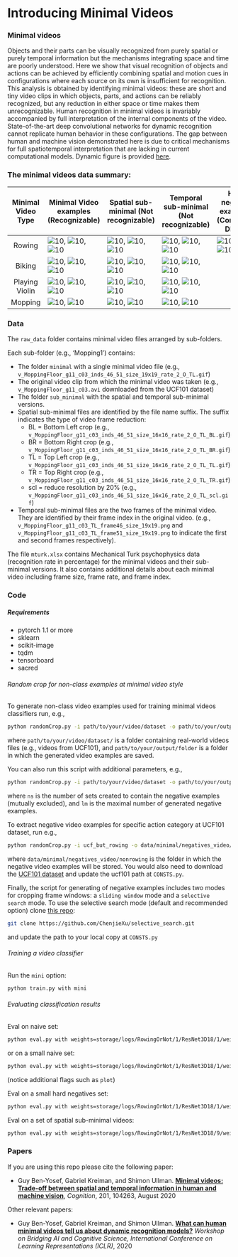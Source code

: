 # Introducing Minimal Videos


### Minimal videos
Objects and their parts can be visually recognized from purely spatial or purely temporal information but the 
mechanisms integrating space and time are poorly understood. Here we show that visual recognition of objects and actions 
can be achieved by efficiently combining spatial and motion cues in configurations where each source on its own is 
insufficient for recognition. This analysis is obtained by 
identifying minimal videos: these are short and tiny video clips in which objects, parts, and actions can be reliably recognized, 
but any reduction in either space or time makes them unrecognizable. Human recognition in minimal videos is invariably accompanied by 
full interpretation of the internal components of the video. State-of-the-art deep convolutional networks for dynamic recognition 
cannot replicate human behavior in these configurations. The gap between human and machine vision demonstrated here is due to critical 
mechanisms for full spatiotemporal interpretation that are lacking in current computational models. 
Dynamic figure is provided [here](figures/fig1.mp4).
### The minimal videos data summary:
|Minimal Video Type  | Minimal Video examples (Recognizable) | Spatial sub-minimal (Not recognizable)| Temporal sub-minimal (Not recognizable) | Hard negative examples (Confusing DNNs)|
|:------------------:| ------------------------------------- | ------------------------------------- | --------------------------------------- | -------------------------------------------|
| Rowing             |![10](raw_data/Rowing1/minimal/v_Rowing_g10_c05_inds_56_5_rate_2_O_BR.gif), ![10](raw_data/Rowing6/minimal/v_Rowing_g21_c03_size_30_bbox_99_176_169_246_inds_39_69_rate_2_O.gif), ![10](raw_data/Rowing3/minimal//v_Rowing_g09_c01_size_30_inds_91_123_rate_2_O.gif)       | ![10](raw_data/Rowing1/sub_minimal/v_Rowing_g10_c05_inds_56_5_rate_2_O_BR_TL.gif), ![10](raw_data/Rowing6/sub_minimal/v_Rowing_g21_c03_size_30_bbox_99_176_169_246_inds_39_69_rate_2_actualSize_26_O_TL.gif), ![10](raw_data/Rowing3/sub_minimal/v_Rowing_g09_c01_size_30_bbox_149_190_163_219_inds_91_123_rate_2_O_TR.gif) | ![10](raw_data/Rowing1/sub_minimal/v_Rowing_g10_c05_BR_frame5_size_19x19.png), ![10](raw_data/Rowing6/sub_minimal/v_Rowing_g21_c03_frame39_bbox_99_176_169_246_size_30x30.png), ![10](raw_data/Rowing3/sub_minimal/v_Rowing_g09_c01_frame123_bbox_149_190_163_219_size_30x30.png) | ![10](hardneg/demo_hardneg_rowing/v_CliffDiving_g25_c04_size_30_bbox_23_214_58_249_inds_11_26_rate_2_O.gif), ![10](hardneg/demo_hardneg_rowing/v_Haircut_g25_c04_size_30_bbox_41_175_12_146_inds_25_64_rate_2_O.gif), ![10](hardneg/demo_hardneg_rowing/v_HammerThrow_g25_c05_size_30_bbox_94_222_75_203_inds_29_34_rate_2_O.gif)
| Biking             |![10](raw_data/Biking1/minimal/v_Biking_g15_c04_inds_20_26_size_16x16_rate_2_O_TL_TR.gif), ![10](raw_data/Biking2/minimal/v_Biking_g15_c04_inds_20_26_size_14x14_rate_2_O_BL.gif), ![10](raw_data/Biking3/minimal/v_Biking_g03_c01_size_20_inds_113_120_rate_2_O.gif)       | ![10](raw_data/Biking1/sub_minimal/v_Biking_g15_c04_inds_20_26_size_14x14_rate_2_O_TL_TR_BR.gif), ![10](raw_data/Biking2/sub_minimal/v_Biking_g15_c04_inds_20_26_size_12x12_rate_2_O_BL_scl.gif), ![10](raw_data/Biking3/sub_minimal/v_Biking_g03_c01_inds_113_120_size_17x17_rate_2_O_BR.gif)| ![10](raw_data/Biking1/sub_minimal/v_Biking_g15_c04_TL_TR_frame20_size_16x16.png), ![10](raw_data/Biking2/sub_minimal/v_Biking_g15_c04_BL_frame26_size_14x14.png), ![10](raw_data/Biking3/sub_minimal/v_Biking_g03_c01_frame120_size_20x20.png) |
| Playing Violin     |![10](raw_data/PlayingViolin1/minimal/v_PlayingViolin_g11_c02_inds_16_26_size_14x14_rate_4_O_scl_BL.gif), ![10](raw_data/PlayingViolin2/minimal/v_PlayingViolin_g22_c04_inds_16_21_size_12x12_rate_5_O_BR.gif), ![10](raw_data/PlayingViolin3/minimal/v_PlayingViolin_g15_c04_inds_30_36_size_15x15_rate_2_O_BR_BL.gif)       | ![10](raw_data/PlayingViolin1/sub_minimal/v_PlayingViolin_g11_c02_inds_16_26_size_12x12_rate_4_O_scl_BL_TL.gif), ![10](raw_data/PlayingViolin2/sub_minimal/v_PlayingViolin_g22_c04_inds_16_21_size_10x10_rate_5_O_BR_TR.gif), ![10](raw_data/PlayingViolin3/sub_minimal/v_PlayingViolin_g15_c04_inds_30_36_size_13x13_rate_2_O_BR_BL_TL.gif) | ![10](raw_data/PlayingViolin1/sub_minimal/v_PlayingViolin_g11_c02_scl_BL_frame26_size_14x14.png), ![10](raw_data/PlayingViolin2/sub_minimal/v_PlayingViolin_g22_c04_BR_frame16_size_12x12.png), ![10](raw_data/PlayingViolin3/sub_minimal/v_PlayingViolin_g15_c04_BR_BL_frame30_size_15x15.png)|
| Mopping            |![10](raw_data/Mopping1/minimal/v_MoppingFloor_g11_c03_inds_46_51_size_19x19_rate_2_O_TL.gif), ![10](raw_data/Mopping2/minimal/v_MoppingFloor_g11_c01_size_30_bbox_28_218_45_235_inds_18_44_rate_2_actualSize_26_size__O_TR.gif)      | ![10](raw_data/Mopping1/sub_minimal/v_MoppingFloor_g11_c03_inds_46_51_size_16x16_rate_2_O_TL_scl.gif), ![10](raw_data/Mopping2/sub_minimal/v_MoppingFloor_g11_c01_size_30_bbox_28_218_45_235_inds_18_44_rate_2_actualSize_23_size__O_TR_BL.gif)      | ![10](raw_data/Mopping1/sub_minimal/v_MoppingFloor_g11_c03_TL_frame46_size_19x19.png), ![10](raw_data/Mopping1/sub_minimal/v_MoppingFloor_g11_c03_TL_frame51_size_19x19.png)|


### Data
The `raw_data` folder contains minimal video files arranged by sub-folders. 
 
Each sub-folder (e.g., ‘Mopping1’) contains:
* The folder `minimal` with a single minimal video file 
(e.g., `v_MoppingFloor_g11_c03_inds_46_51_size_19x19_rate_2_O_TL.gif`)
* The original video clip from which the minimal video was taken
(e.g., `v_MoppingFloor_g11_c03.avi` downloaded from the UCF101 dataset)
* The folder `sub_minimal` with the spatial and temporal sub-minimal versions. 
* Spatial sub-minimal files are identified by the file name suffix. The suffix indicates the type of video frame reduction:
    * BL = Bottom Left crop (e.g., `v_MoppingFloor_g11_c03_inds_46_51_size_16x16_rate_2_O_TL_BL.gif`)
    * BR = Bottom Right crop (e.g., `v_MoppingFloor_g11_c03_inds_46_51_size_16x16_rate_2_O_TL_BR.gif`)
    * TL = Top Left crop (e.g., `v_MoppingFloor_g11_c03_inds_46_51_size_16x16_rate_2_O_TL_TL.gif`)
    * TR = Top Right crop (e.g., `v_MoppingFloor_g11_c03_inds_46_51_size_16x16_rate_2_O_TL_TR.gif`)
    * scl = reduce resolution by 20% (e.g., `v_MoppingFloor_g11_c03_inds_46_51_size_16x16_rate_2_O_TL_scl.gif`)
* Temporal sub-minimal files are the two frames of the minimal video. They are identified by their frame index in the original video. 
(e.g., `v_MoppingFloor_g11_c03_TL_frame46_size_19x19.png` and `v_MoppingFloor_g11_c03_TL_frame51_size_19x19.png` to indicate the first and second frames respectively).

The file `mturk.xlsx` contains Mechanical Turk psychophysics data (recognition rate in percentage) for the minimal videos and their sub-minimal versions. 
It also contains additional details about each minimal video including frame size, frame rate, and frame index. 


### Code

##### Requirements
* pytorch 1.1 or more
* sklearn
* scikit-image
* tqdm
* tensorboard
* sacred

###### Random crop for non-class examples at minimal video style 
To generate non-class video examples used for training minimal videos classifiers run, e.g.,
```bash
python randomCrop.py -i path/to/your/video/dataset -o path/to/your/output/folder
```
where `path/to/your/video/dataset/` is a folder containing real-world videos files (e.g., videos from UCF101), and 
`path/to/your/output/folder` is a folder in which the generated video examples are saved.  

You can also run this script with additional parameters, e.g.,  
```bash
python randomCrop.py -i path/to/your/video/dataset -o path/to/your/output/folder -ns 10 -lm 400
```
where `ns` is the number of sets created to contain the negative examples (mutually excluded), and `lm` is the maximal number of generated 
negative examples.   

To extract negative video examples for specific action category at UCF101 dataset, run e.g.,
```bash
python randomCrop.py -i ucf_but_rowing -o data/minimal/negatives_video/nonrowing -ns 1 -lm 100000000 -fi 2
```
where `data/minimal/negatives_video/nonrowing` is the folder in which the negative video examples will be stored. You would also need to 
download the [UCF101 dataset](https://www.crcv.ucf.edu/data/UCF101.php) and update the ucf101 path at `CONSTS.py`.

Finally, the script for generating of negative examples includes two modes for cropping frame windows: 
a `sliding window` mode and a `selective search` mode.
To use the selective search mode (default and recommended option) clone [this repo](https://github.com/ChenjieXu/selective_search.git):
```bash
git clone https://github.com/ChenjieXu/selective_search.git
```
and update the path to your local copy at `CONSTS.py`

###### Training a video classifier
Run the `mini` option:
```bash
python train.py with mini
```

###### Evaluating classification results 
Eval on naive set:
```bash
python eval.py with weights=storage/logs/RowingOrNot/1/ResNet3D18/1/weights_RowingOrNot_ResNet3D18_best.pth
``` 
or on a small naive set:
```bash
python eval.py with weights=storage/logs/RowingOrNot/1/ResNet3D18/1/weights_RowingOrNot_ResNet3D18_best.pth subset=277
```
(notice additional flags such as `plot`)

Eval on a small hard negatives set:
```bash
python eval.py with weights=storage/logs/RowingOrNot/1/ResNet3D18/1/weights_RowingOrNot_ResNet3D18_best.pth hard
```

Eval on a set of spatial sub-minimal videos:
```bash
python eval.py with weights=storage/logs/RowingOrNot/1/ResNet3D18/9/weights_RowingOrNot_ResNet3D18_best.pth submirc
```

### Papers
If you are using this repo please cite the following paper:
* Guy Ben-Yosef, Gabriel Kreiman, and Shimon Ullman. [**Minimal videos: Trade-off between spatial and temporal information in human and machine vision**](https://doi.org/10.1016/j.cognition.2020.104263), *Cognition*, 201, 104263, August 2020

Other relevant papers:          
* Guy Ben-Yosef, Gabriel Kreiman, and Shimon Ullman. [**What can human minimal videos tell us about dynamic recognition models?**](https://baicsworkshop.github.io/pdf/BAICS_1.pdf) *Workshop on Bridging AI and Cognitive Science, International Conference on Learning Representations (ICLR)*, 2020 
